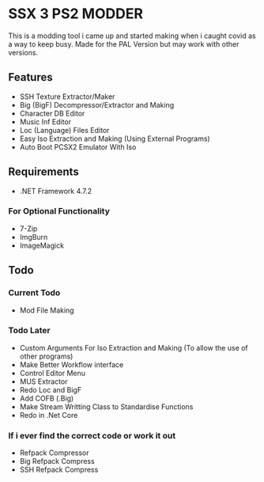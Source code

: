 
# SSX 3 PS2 MODDER

This is a modding tool i came up and started making when i caught covid as a way to keep busy. Made for the PAL Version but may work with other versions.

## Features
- SSH Texture Extractor/Maker
- Big (BigF) Decompressor/Extractor and Making
- Character DB Editor
- Music Inf Editor
- Loc (Language) Files Editor
- Easy Iso Extraction and Making (Using External Programs)
- Auto Boot PCSX2 Emulator With Iso

## Requirements

- .NET Framework 4.7.2

### For Optional Functionality
- 7-Zip
- ImgBurn
- ImageMagick

## Todo

### Current Todo
- Mod File Making

### Todo Later
- Custom Arguments For Iso Extraction and Making (To allow the use of other programs)
- Make Better Workflow interface
- Control Editor Menu
- MUS Extractor
- Redo Loc and BigF
- Add COFB (.Big)
- Make Stream Writting Class to Standardise Functions
- Redo in .Net Core

### If i ever find the correct code or work it out
- Refpack Compressor
- Big Refpack Compress
- SSH Refpack Compress